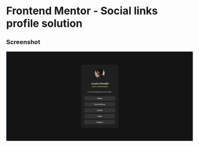 # Frontend Mentor - Social links profile solution

### Screenshot

![alt text](assets/images/preview.png)